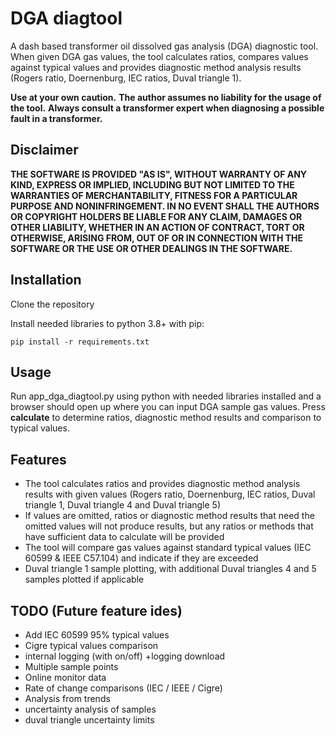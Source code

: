 # DGA diagtool

A dash based transformer oil dissolved gas analysis (DGA) diagnostic tool. When given DGA gas values, the tool calculates ratios, compares values against typical values and provides diagnostic method analysis results (Rogers ratio, Doernenburg, IEC ratios, Duval triangle 1).

**Use at your own caution.** **The author assumes no liability for the usage of the tool.** **Always consult a transformer expert when diagnosing a possible fault in a transformer.**

## Disclaimer

**THE SOFTWARE IS PROVIDED "AS IS", WITHOUT WARRANTY OF ANY KIND, EXPRESS OR IMPLIED, INCLUDING BUT NOT LIMITED TO THE WARRANTIES OF MERCHANTABILITY, FITNESS FOR A PARTICULAR PURPOSE AND NONINFRINGEMENT. IN NO EVENT SHALL THE AUTHORS OR COPYRIGHT HOLDERS BE LIABLE FOR ANY CLAIM, DAMAGES OR OTHER LIABILITY, WHETHER IN AN ACTION OF CONTRACT, TORT OR OTHERWISE, ARISING FROM, OUT OF OR IN CONNECTION WITH THE SOFTWARE OR THE USE OR OTHER DEALINGS IN THE SOFTWARE.**

## Installation

Clone the repository

Install needed libraries to python 3.8+ with pip:

```text
pip install -r requirements.txt
```

## Usage

Run app_dga_diagtool.py using python with needed libraries installed and a browser should open up where you can input DGA sample gas values. Press **calculate** to determine ratios, diagnostic method results and comparison to typical values.

## Features

- The tool calculates ratios and provides diagnostic method analysis results with given values (Rogers ratio, Doernenburg, IEC ratios, Duval triangle 1, Duval triangle 4 and Duval triangle 5)
- If values are omitted, ratios or diagnostic method results that need the omitted values will not produce results, but any ratios or methods that have sufficient data to calculate will be provided
- The tool will compare gas values against standard typical values (IEC 60599 & IEEE C57.104) and indicate if they are exceeded
- Duval triangle 1 sample plotting, with additional Duval triangles 4 and 5 samples plotted if applicable

## TODO (Future feature ides)

- Add IEC 60599 95% typical values
- Cigre typical values comparison
- internal logging (with on/off) +logging download
- Multiple sample points
- Online monitor data
- Rate of change comparisons (IEC / IEEE / Cigre)
- Analysis from trends
- uncertainty analysis of samples
- duval triangle uncertainty limits
